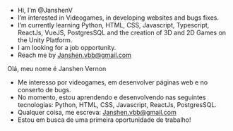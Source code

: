 - Hi, I’m @JanshenV
- I’m interested in Videogames,  in developing websites and bugs fixes. 
- I’m currently learning Python, HTML, CSS, Javascript, Typescript, ReactJs, VueJS, PostgresSQL and the creation of  3D and 2D Games on the Unity Platform.
- I am looking for a job opportunity.
- Reach me by Janshen.vbb@gmail.com

Olá, meu nome é Janshen Vernon
- Me interesso por videogames, em desenvolver páginas web e no conserto de bugs.
- No momento, estou aprendendo e desenvolvendo nas seguintes tecnologias: Python, HTML, CSS, Javascript, ReactJs, PostgresSQL.
- Qualquer coisa, me escreva: Janshen.vbb@gmail.com
- Estou em busca de uma primeira oportunidade de trabalho!
<!---
JanshenV/JanshenV is a ✨ special ✨ repository because its `README.md` (this file) appears on your GitHub profile.
You can click the Preview link to take a look at your changes.
--->
